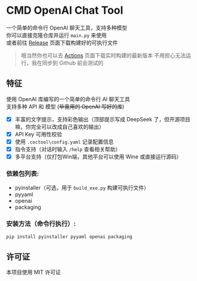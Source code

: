 # CMD OpenAI Chat Tool
一个简单的命令行 OpenAI 聊天工具，支持多种模型  
你可以直接克隆仓库并运行 `main.py` 来使用  
或者前往 [Release](https://github.com/MiaowCham/CMD_Open-AI_Chat_Tool/releases/latest) 页面下载构建好的可执行文件

> 哦当然你也可以去 [Actions](https://github.com/MiaowCham/CMD_Open-AI_Chat_Tool/actions/workflows/build.yml) 页面下载实时构建的最新版本
不用担心无法运行，我在同步到 Github 前会测试的

## 特征
使用 OpenAI 库编写的一个简单的命令行 AI 聊天工具  
支持多种 API 和 模型 (~~毕竟用的 OpenAI 写好的库~~)

- [x] 丰富的文字提示，支持彩色输出（顶部提示写成 DeepSeek 了，但开源项目嘛，你完全可以改成自己喜欢的输出）
- [x] API Key 可用性校验
- [x] 使用 `.coctool\config.yaml` 记录配置信息
- [x] 指令支持（对话时输入 `/help` 查看相关帮助）
- [x] 多平台支持（仅打包Win端，其他平台可以使用 Wine 或直接运行源码）

### 依赖包列表:
 - pyinstaller（可选，用于 `build_exe.py` 构建可执行文件）
 - pyyaml
 - openai
 - packaging

### 安装方法（命令行执行）:
```bash
pip install pyinstaller pyyaml openai packaging
```

## 许可证
本项目使用 MIT 许可证
